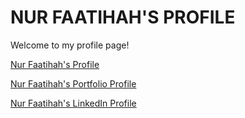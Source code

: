 # NUR FAATIHAH'S PROFILE

Welcome to my profile page!

[Nur Faatihah's Profile](https://github.com/nurfaatihahfuad) 

[Nur Faatihah's Portfolio Profile](https://nurfaatihahfuad.github.io/)

[Nur Faatihah's LinkedIn Profile](https://www.linkedin.com/in/nur-faatihah-mohamad-fuad-a58b7b320/)
